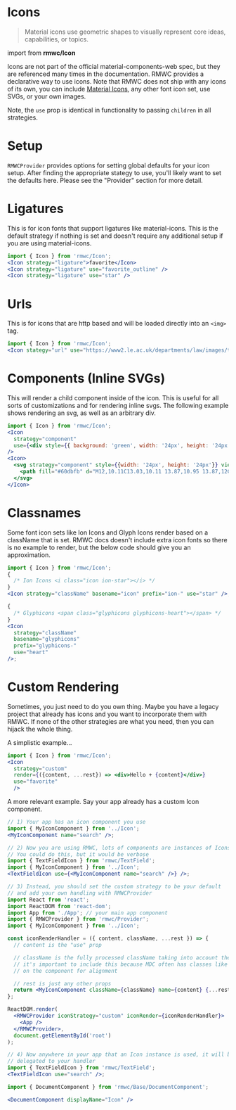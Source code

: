 # Icons

> Material icons use geometric shapes to visually represent core ideas, capabilities, or topics.

import from **rmwc/Icon**

Icons are not part of the official material-components-web spec, but they are referenced many times in the documentation. RMWC provides a declarative way to use icons. Note that RMWC does not ship with any icons of its own, you can include [Material Icons](https://material.io/icons/), any other font icon set, use SVGs, or your own images.

Note, the `use` prop is identical in functionality to passing `children` in all strategies.

# Setup

`RMWCProvider` provides options for setting global defaults for your icon setup. After finding the appropriate stategy to use, you'll likely want to set the defaults here. Please see the "Provider" section for more detail.

# Ligatures

This is for icon fonts that support ligatures like material-icons. This is the default strategy if nothing is set and doesn't require any additional setup if you are using material-icons.

```jsx render
import { Icon } from 'rmwc/Icon';
<Icon strategy="ligature">favorite</Icon>
<Icon strategy="ligature" use="favorite_outline" />
<Icon strategy="ligature" use="star" />
```

# Urls

This is for icons that are http based and will be loaded directly into an `<img>` tag.

```jsx render
import { Icon } from 'rmwc/Icon';
<Icon stategy="url" use="https://www2.le.ac.uk/departments/law/images/twitter-follow-us-icon" />
```

# Components (Inline SVGs)

This will render a child component inside of the icon. This is useful for all sorts of customizations and for rendering inline svgs. The following example shows rendering an svg, as well as an arbitrary div.

```jsx render
import { Icon } from 'rmwc/Icon';
<Icon
  strategy="component"
  use={<div style={{ background: 'green', width: '24px', height: '24px', borderRadius: '100px' }} />}
/>
<Icon>
  <svg strategy="component" style={{width: '24px', height: '24px'}} viewBox="0 0 24 24">
    <path fill="#60dbfb" d="M12,10.11C13.03,10.11 13.87,10.95 13.87,12C13.87,13 13.03,13.85 12,13.85C10.97,13.85 10.13,13 10.13,12C10.13,10.95 10.97,10.11 12,10.11M7.37,20C8,20.38 9.38,19.8 10.97,18.3C10.45,17.71 9.94,17.07 9.46,16.4C8.64,16.32 7.83,16.2 7.06,16.04C6.55,18.18 6.74,19.65 7.37,20M8.08,14.26L7.79,13.75C7.68,14.04 7.57,14.33 7.5,14.61C7.77,14.67 8.07,14.72 8.38,14.77C8.28,14.6 8.18,14.43 8.08,14.26M14.62,13.5L15.43,12L14.62,10.5C14.32,9.97 14,9.5 13.71,9.03C13.17,9 12.6,9 12,9C11.4,9 10.83,9 10.29,9.03C10,9.5 9.68,9.97 9.38,10.5L8.57,12L9.38,13.5C9.68,14.03 10,14.5 10.29,14.97C10.83,15 11.4,15 12,15C12.6,15 13.17,15 13.71,14.97C14,14.5 14.32,14.03 14.62,13.5M12,6.78C11.81,7 11.61,7.23 11.41,7.5C11.61,7.5 11.8,7.5 12,7.5C12.2,7.5 12.39,7.5 12.59,7.5C12.39,7.23 12.19,7 12,6.78M12,17.22C12.19,17 12.39,16.77 12.59,16.5C12.39,16.5 12.2,16.5 12,16.5C11.8,16.5 11.61,16.5 11.41,16.5C11.61,16.77 11.81,17 12,17.22M16.62,4C16,3.62 14.62,4.2 13.03,5.7C13.55,6.29 14.06,6.93 14.54,7.6C15.36,7.68 16.17,7.8 16.94,7.96C17.45,5.82 17.26,4.35 16.62,4M15.92,9.74L16.21,10.25C16.32,9.96 16.43,9.67 16.5,9.39C16.23,9.33 15.93,9.28 15.62,9.23C15.72,9.4 15.82,9.57 15.92,9.74M17.37,2.69C18.84,3.53 19,5.74 18.38,8.32C20.92,9.07 22.75,10.31 22.75,12C22.75,13.69 20.92,14.93 18.38,15.68C19,18.26 18.84,20.47 17.37,21.31C15.91,22.15 13.92,21.19 12,19.36C10.08,21.19 8.09,22.15 6.62,21.31C5.16,20.47 5,18.26 5.62,15.68C3.08,14.93 1.25,13.69 1.25,12C1.25,10.31 3.08,9.07 5.62,8.32C5,5.74 5.16,3.53 6.62,2.69C8.09,1.85 10.08,2.81 12,4.64C13.92,2.81 15.91,1.85 17.37,2.69M17.08,12C17.42,12.75 17.72,13.5 17.97,14.26C20.07,13.63 21.25,12.73 21.25,12C21.25,11.27 20.07,10.37 17.97,9.74C17.72,10.5 17.42,11.25 17.08,12M6.92,12C6.58,11.25 6.28,10.5 6.03,9.74C3.93,10.37 2.75,11.27 2.75,12C2.75,12.73 3.93,13.63 6.03,14.26C6.28,13.5 6.58,12.75 6.92,12M15.92,14.26C15.82,14.43 15.72,14.6 15.62,14.77C15.93,14.72 16.23,14.67 16.5,14.61C16.43,14.33 16.32,14.04 16.21,13.75L15.92,14.26M13.03,18.3C14.62,19.8 16,20.38 16.62,20C17.26,19.65 17.45,18.18 16.94,16.04C16.17,16.2 15.36,16.32 14.54,16.4C14.06,17.07 13.55,17.71 13.03,18.3M8.08,9.74C8.18,9.57 8.28,9.4 8.38,9.23C8.07,9.28 7.77,9.33 7.5,9.39C7.57,9.67 7.68,9.96 7.79,10.25L8.08,9.74M10.97,5.7C9.38,4.2 8,3.62 7.37,4C6.74,4.35 6.55,5.82 7.06,7.96C7.83,7.8 8.64,7.68 9.46,7.6C9.94,6.93 10.45,6.29 10.97,5.7Z" />
  </svg>
</Icon>
```

# Classnames

Some font icon sets like Ion Icons and Glyph Icons render based on a className that is set. RMWC docs doesn't include extra icon fonts so there is no example to render, but the below code should give you an approximation.

```jsx
import { Icon } from 'rmwc/Icon';
{
  /* Ion Icons <i class="icon ion-star"></i> */
}
<Icon strategy="className" basename="icon" prefix="ion-" use="star" />;

{
  /* Glyphicons <span class="glyphicons glyphicons-heart"></span> */
}
<Icon
  strategy="className"
  basename="glyphicons"
  prefix="glyphicons-"
  use="heart"
/>;
```

# Custom Rendering

Sometimes, you just need to do you own thing. Maybe you have a legacy project that already has icons and you want to incorporate them with RMWC. If none of the other strategies are what you need, then you can hijack the whole thing.

A simplistic example...

```jsx render
import { Icon } from 'rmwc/Icon';
<Icon
  strategy="custom"
  render={({content, ...rest}) => <div>Hello + {content}</div>}
  use="favorite"
  />
```

A more relevant example. Say your app already has a custom Icon component.

```jsx
// 1) Your app has an icon component you use
import { MyIconComponent } from '../Icon';
<MyIconComponent name="search" />;

// 2) Now you are using RMWC, lots of components are instances of Icons
// You could do this, but it would be verbose
import { TextFieldIcon } from 'rmwc/TextField';
import { MyIconComponent } from '../Icon';
<TextFieldIcon use={<MyIconComponent name="search" />} />;

// 3) Instead, you should set the custom strategy to be your default
// and add your own handling with RMWCProvider
import React from 'react';
import ReactDOM from 'react-dom';
import App from './App'; // your main app component
import { RMWCProvider } from 'rmwc/Provider';
import { MyIconComponent } from '../Icon';

const iconRenderHandler = ({ content, className, ...rest }) => {
  // content is the "use" prop

  // className is the fully processed className taking into account the basename and prefix defaults
  // it's important to include this because MDC often has classes like text-field-icon directly
  // on the component for alignment

  // rest is just any other props
  return <MyIconComponent className={className} name={content} {...rest} />;
};

ReactDOM.render(
  <RMWCProvider iconStrategy="custom" iconRender={iconRenderHandler}>
    <App />
  </RMWCProvider>,
  document.getElementById('root')
);

// 4) Now anywhere in your app that an Icon instance is used, it will be
// delegated to your handler
import { TextFieldIcon } from 'rmwc/TextField';
<TextFieldIcon use="search" />;
```

```jsx renderOnly
import { DocumentComponent } from 'rmwc/Base/DocumentComponent';

<DocumentComponent displayName="Icon" />
```
